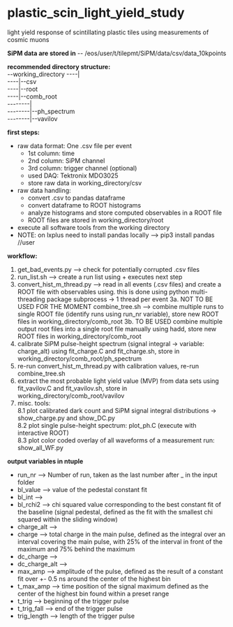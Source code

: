 # plastic_scin_light_yield_study
light yield response of scintillating plastic tiles using measurements of cosmic muons

**SiPM data are stored in** 
-- /eos/user/t/tilepmt/SiPM/data/csv/data_10kpoints

**recommended directory structure:**  
--working_directory 
----|  
----|--csv  
----|--root  
----|--comb_root  
--------|  
--------|--ph_spectrum  
--------|--vavilov  

**first steps:**
- raw data format: One .csv file per event
	- 1st column: time
	- 2nd column: SiPM channel
	- 3rd column: trigger channel (optional)
	- used DAQ: Tektronix MDO3025
	- store raw data in working_directory/csv
- raw data handling:
	- convert .csv to pandas dataframe
	- convert dataframe to ROOT histograms
	- analyze histograms and store computed observables in a ROOT file
	- ROOT files are stored in working_directory/root
- execute all software tools from the working directory
- NOTE: on lxplus need to install pandas locally --> pip3 install pandas //user

**workflow:**
1. get_bad_events.py --> check for potentially corrupted .csv files
2. run_list.sh --> create a run list using + executes next step
2. convert_hist_m_thread.py --> read in all events (.csv files) and create a ROOT file with observables using. this is done using python multi-threading package subprocess -> 1 thread per event
3a. NOT TO BE USED FOR THE MOMENT combine_tree.sh --> combine multiple runs to single ROOT file (identify runs using run_nr variable), store new ROOT files in working_directory/comb_root
3b. TO BE USED combine multiple output root files into a single root file manually using hadd, store new ROOT files in working_directory/comb_root
4. calibrate SiPM pulse-height spectrum (signal integral -> variable: charge_alt) using fit_charge.C and fit_charge.sh, store in working_directory/comb_root/ph_spectrum
5. re-run convert_hist_m_thread.py with calibration values, re-run combine_tree.sh
6. extract the most probable light yield value (MVP) from data sets using fit_vavilov.C and fit_vavilov.sh, store in working_directory/comb_root/vavilov
8. misc. tools:   
	8.1 plot calibrated dark count and SiPM signal integral distributions -> show_charge.py and show_DC.py  
	8.2 plot single pulse-height spectrum: plot_ph.C (execute with interactive ROOT)  
	8.3 plot color coded overlay of all waveforms of a measurement run: show_all_WF.py

**output variables in ntuple**
- run_nr --> Number of run, taken as the last number after _ in the input folder
- bl_value --> value of the pedestal constant fit
- bl_int -->
- bl_rchi2 --> chi squared value corresponding to the best constant fit of the baseline (signal pedestal, defined as the fit with the smallest chi squared within the sliding window)
- charge_alt --> 
- charge --> total charge in the main pulse, defined as the integral over an interval covering the main pulse, with 25% of the interval in front of the maximum and 75% behind the maximum
- dc_charge -->
- dc_charge_alt -->
- max_amp --> amplitude of the pulse, defined as the result of a constant fit over +- 0.5 ns around the center of the highest bin
- t_max_amp --> time position of the signal maximum defined as the center of the highest bin found within a preset range
- t_trig --> beginning of the trigger pulse
- t_trig_fall --> end of the trigger pulse
- trig_length --> length of the trigger pulse
